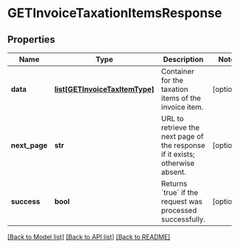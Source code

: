 # GETInvoiceTaxationItemsResponse

## Properties
Name | Type | Description | Notes
------------ | ------------- | ------------- | -------------
**data** | [**list[GETInvoiceTaxItemType]**](GETInvoiceTaxItemType.md) | Container for the taxation items of the invoice item.  | [optional] 
**next_page** | **str** | URL to retrieve the next page of the response if it exists; otherwise absent.  | [optional] 
**success** | **bool** | Returns &#x60;true&#x60; if the request was processed successfully. | [optional] 

[[Back to Model list]](../README.md#documentation-for-models) [[Back to API list]](../README.md#documentation-for-api-endpoints) [[Back to README]](../README.md)

